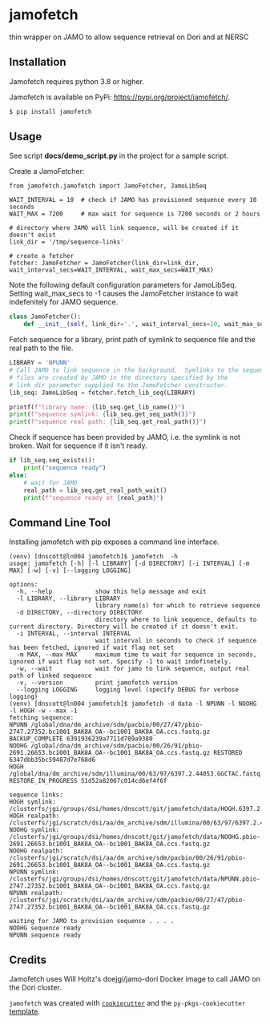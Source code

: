 # jamofetch
thin wrapper on JAMO to allow sequence retrieval on Dori and at NERSC

## Installation
Jamofetch requires python 3.8 or higher.

Jamofetch is available on PyPi: https://pypi.org/project/jamofetch/.
```bash
$ pip install jamofetch
```

## Usage
See script **docs/demo_script.py** in the project for a sample script.

Create a JamoFetcher:
```pthon
from jamofetch.jamofetch import JamoFetcher, JamoLibSeq

WAIT_INTERVAL = 10  # check if JAMO has provisioned sequence every 10 seconds
WAIT_MAX = 7200     # max wait for sequence is 7200 seconds or 2 hours

# directory where JAMO will link sequence, will be created if it doesn't exist
link_dir = '/tmp/sequence-links'

# create a fetcher
fetcher: JamoFetcher = JamoFetcher(link_dir=link_dir, wait_interval_secs=WAIT_INTERVAL, wait_max_secs=WAIT_MAX)
```

Note the following default configuration parameters for JamoLibSeq.
Setting wait_max_secs to -1 causes the JamoFetcher instance to wait indefenitely for
JAMO sequence.
```python
class JamoFetcher():
    def __init__(self, link_dir='.', wait_interval_secs=10, wait_max_secs=-1):
```

Fetch sequence for a library, print path of symlink to sequence file and the real path
to the file.
```python
LIBRARY = 'NPUNN'
# Call JAMO to link sequence in the background.  Symlinks to the sequence
# files are created by JAMO in the directory specified by the
# link_dir parameter supplied to the JamoFetcher constructor.
lib_seq: JamoLibSeq = fetcher.fetch_lib_seq(LIBRARY)

printf(f"library name: {lib_seq.get_lib_name()}")
print(f"sequence symlink: {lib_seq.get_seq_path()}")
print(f"sequence real path: {lib_seq.get_real_path()}")
```

Check if sequence has been provided by JAMO, i.e. the symlink is not broken.  Wait
for sequence if it isn't ready.
```python
if lib_seq.seq_exists():
    print("sequence ready")
else:
    # wait for JAMO
    real_path = lib_seq.get_real_path_wait()
    print(f"sequence ready at {real_path}")
```
## Command Line Tool
Installing jamofetch with pip exposes a command line interface.
```
(venv) [dnscott@ln004 jamofetch]$ jamofetch  -h
usage: jamofetch [-h] [-l LIBRARY] [-d DIRECTORY] [-i INTERVAL] [-m MAX] [-w] [-v] [--logging LOGGING]

options:
  -h, --help            show this help message and exit
  -l LIBRARY, --library LIBRARY
                        library name(s) for which to retrieve sequence
  -d DIRECTORY, --directory DIRECTORY
                        directory where to link sequence, defaults to current directory. Directory will be created if it doesn't exit.
  -i INTERVAL, --interval INTERVAL
                        wait interval in seconds to check if sequence has been fetched, ignored if wait flag not set
  -m MAX, --max MAX     maximum time to wait for sequence in seconds, ignored if wait flag not set. Specify -1 to wait indefinetely.
  -w, --wait            wait for jamo to link sequence, output real path of linked sequence
  -v, --version         print jamofetch version
  --logging LOGGING     logging level (specify DEBUG for verbose logging)
(venv) [dnscott@ln004 jamofetch]$ jamofetch -d data -l NPUNN -l NOOHG -l HOGH -w --max -1
fetching sequence:
NPUNN /global/dna/dm_archive/sdm/pacbio/00/27/47/pbio-2747.27352.bc1001_BAK8A_OA--bc1001_BAK8A_OA.ccs.fastq.gz BACKUP_COMPLETE 6391936239a7711d789a9380
NOOHG /global/dna/dm_archive/sdm/pacbio/00/26/91/pbio-2691.26653.bc1001_BAK8A_OA--bc1001_BAK8A_OA.ccs.fastq.gz RESTORED 6347dbb35bc59487d7e768d6
HOGH /global/dna/dm_archive/sdm/illumina/00/63/97/6397.2.44053.GGCTAC.fastq.gz RESTORE_IN_PROGRESS 51d52a82067c014cd6ef4f6f

sequence links:
HOGH symlink: /clusterfs/jgi/groups/dsi/homes/dnscott/git/jamofetch/data/HOGH.6397.2.44053.GGCTAC.fastq.gz
HOGH realpath: /clusterfs/jgi/scratch/dsi/aa/dm_archive/sdm/illumina/00/63/97/6397.2.44053.GGCTAC.fastq.gz
NOOHG symlink: /clusterfs/jgi/groups/dsi/homes/dnscott/git/jamofetch/data/NOOHG.pbio-2691.26653.bc1001_BAK8A_OA--bc1001_BAK8A_OA.ccs.fastq.gz
NOOHG realpath: /clusterfs/jgi/scratch/dsi/aa/dm_archive/sdm/pacbio/00/26/91/pbio-2691.26653.bc1001_BAK8A_OA--bc1001_BAK8A_OA.ccs.fastq.gz
NPUNN symlink: /clusterfs/jgi/groups/dsi/homes/dnscott/git/jamofetch/data/NPUNN.pbio-2747.27352.bc1001_BAK8A_OA--bc1001_BAK8A_OA.ccs.fastq.gz
NPUNN realpath: /clusterfs/jgi/scratch/dsi/aa/dm_archive/sdm/pacbio/00/27/47/pbio-2747.27352.bc1001_BAK8A_OA--bc1001_BAK8A_OA.ccs.fastq.gz

waiting for JAMO to provision sequence . . . .
NOOHG sequence ready
NPUNN sequence ready
```
## Credits
Jamofetch uses Will Holtz's doejgi/jamo-dori Docker image to call JAMO on the Dori cluster.

`jamofetch` was created with [`cookiecutter`](https://cookiecutter.readthedocs.io/en/latest/) and the `py-pkgs-cookiecutter` [template](https://github.com/py-pkgs/py-pkgs-cookiecutter).

